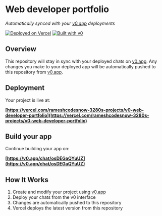 # Web developer portfolio

*Automatically synced with your [v0.app](https://v0.app) deployments*

[![Deployed on Vercel](https://img.shields.io/badge/Deployed%20on-Vercel-black?style=for-the-badge&logo=vercel)](https://vercel.com/rameshcodesnow-3280s-projects/v0-web-developer-portfolio)
[![Built with v0](https://img.shields.io/badge/Built%20with-v0.app-black?style=for-the-badge)](https://v0.app/chat/osDEGaQYuUZ)

## Overview

This repository will stay in sync with your deployed chats on [v0.app](https://v0.app).
Any changes you make to your deployed app will be automatically pushed to this repository from [v0.app](https://v0.app).

## Deployment

Your project is live at:

**[https://vercel.com/rameshcodesnow-3280s-projects/v0-web-developer-portfolio](https://vercel.com/rameshcodesnow-3280s-projects/v0-web-developer-portfolio)**

## Build your app

Continue building your app on:

**[https://v0.app/chat/osDEGaQYuUZ](https://v0.app/chat/osDEGaQYuUZ)**

## How It Works

1. Create and modify your project using [v0.app](https://v0.app)
2. Deploy your chats from the v0 interface
3. Changes are automatically pushed to this repository
4. Vercel deploys the latest version from this repository
